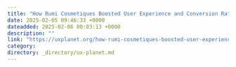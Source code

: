 ```yaml
---
title: "How Rumi Cosmetiques Boosted User Experience and Conversion Rates in eCommerce - A Case Study for…"
date: 2025-02-05 09:46:33 +0000
dateadded: 2025-02-06 00:03:13 +0000
description: ""
link: "https://uxplanet.org/how-rumi-cosmetiques-boosted-user-experience-and-conversion-rates-in-ecommerce-a-case-study-for-72ae79f5116d?source=rss----819cc2aaeee0---4"
category:
directory: _directory/ux-planet.md
---
```

